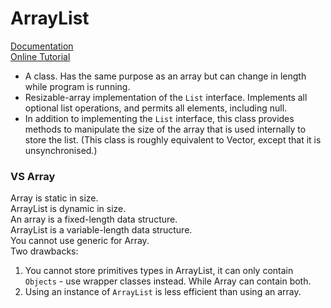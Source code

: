 # ArrayList
[Documentation](https://docs.oracle.com/javase/8/docs/api/java/util/ArrayList.html) <br>
[Online Tutorial](https://www.youtube.com/watch?v=NbYgm0r7u6o)
- A class. Has the same purpose as an array but can change in length while program is running.
- Resizable-array implementation of the `List` interface. 
Implements all optional list operations, and permits all elements, 
including null. 
- In addition to implementing the `List` interface, 
this class provides methods to manipulate the size of the array 
that is used internally to store the list. 
(This class is roughly equivalent to Vector, except that it is unsynchronised.)

### VS Array
Array is static in size. <br>
ArrayList is dynamic in size. <br>
An array is a fixed-length data structure. <br> 
ArrayList is a variable-length data structure. <br>
You cannot use generic for Array. <br>
Two drawbacks:
1. You cannot store primitives types in ArrayList, it can only contain `Objects` - use wrapper classes instead. While Array can contain both. <br>
2. Using an instance of `ArrayList` is less efficient than using an array.